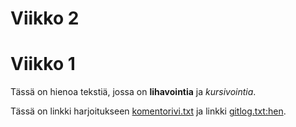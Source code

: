 # Viikko 2

# Viikko 1

Tässä on hienoa tekstiä, jossa on **lihavointia** ja *kursivointia*.

Tässä on linkki harjoitukseen [komentorivi.txt](https://github.com/Stobelius/ot-harjoitustyo/blob/master/laskarit/viikko1/komentorivi.txt)  ja linkki [gitlog.txt:hen](https://github.com/Stobelius/ot-harjoitustyo/blob/master/laskarit/viikko1/gitlog.txt).
